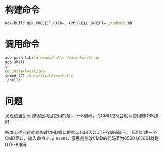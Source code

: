 # 构建命令
```cmd
ndk-build NDK_PROJECT_PATH=. APP_BUILD_SCRIPT=./Android.mk
```

# 调用命令
```cmd
adb push libs/armeabi/hello /data/local/tmp
adb shell
su
cd /data/local/tmp
chmod 777 /data/local/tmp/hello
./hello
```

# 问题

发现这里乱码 原因是项目使用的是UTF-8编码，而CMD控制台默认使用的GBK编码!


解决上述问题就是修改CMD窗口的默认代码页为UTF-8编码即可，我们新建一个CMD窗口，输入命令`chcp 65001`，意思是修改CMD的代码页为65001,65001就是UTF-8编码


